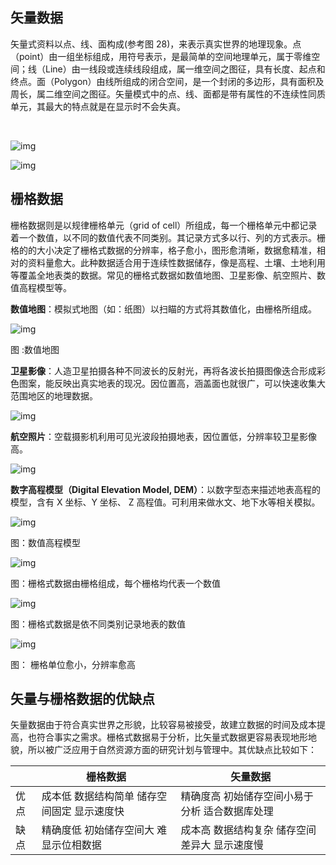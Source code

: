 ## 矢量数据

矢量式资料以点、线、面构成(参考图  28)，来表示真实世界的地理现象。点（point）由一组坐标组成，用符号表示，是最简单的空间地理单元，属于零维空间；线（Line）由一线段或连续线段组成，属一维空间之图征，具有长度、起点和终点。面（Polygon）由线所组成的闭合空间，是一个封闭的多边形，具有面积及周长，属二维空间之图征。矢量模式中的点、线、面都是带有属性的不连续性同质单元，其最大的特点就是在显示时不会失真。

​    

![img](https://image.malagis.com/pic/gis/qgis-handbook-2-2/image41.jpg)

![img](https://image.malagis.com/pic/gis/2017-07-29_11_36_13_1501299373.08056.jpg)

## 栅格数据

栅格数据则是以规律栅格单元（grid of  cell）所组成，每一个栅格单元中都记录着一个数值，以不同的数值代表不同类别。其记录方式多以行、列的方式表示。栅格的的大小决定了栅格式数据的分辨率，格子愈小，图形愈清晰，数据愈精准，相对的资料量愈大。此种数据适合用于连续性数据储存，像是高程、土壤、土地利用等覆盖全地表类的数据。常见的栅格式数据如数值地图、卫星影像、航空照片、数值高程模型等。

**数值地图**：模拟式地图（如：纸图）以扫瞄的方式将其数值化，由栅格所组成。

![img](https://image.malagis.com/pic/gis/qgis-handbook-2-2/image44.jpg)

图 :数值地图

**卫星影像**：人造卫星拍摄各种不同波长的反射光，再将各波长拍摄图像迭合形成彩色图案，能反映出真实地表的现况。因位置高，涵盖面也就很广，可以快速收集大范围地区的地理数据。

![img](https://image.malagis.com/pic/gis/qgis-handbook-2-2/image45.jpg)

**航空照片**：空载摄影机利用可见光波段拍摄地表，因位置低，分辨率较卫星影像高。

![img](https://image.malagis.com/pic/gis/2017-07-29_11_38_42_1501299522.50950.jpg)

**数字高程模型（Digital Elevation Model, DEM）**：以数字型态来描述地表高程的模型，含有 X 坐标、Y 坐标、 Z 高程值。可利用来做水文、地下水等相关模拟。

![img](https://image.malagis.com/pic/gis/2017-07-29_11_39_25_1501299565.21271.jpg)

图：数值高程模型

![img](https://image.malagis.com/pic/gis/qgis-handbook-2-2/image48.jpg)

图：栅格式数据由栅格组成，每个栅格均代表一个数值

![img](https://image.malagis.com/pic/gis/qgis-handbook-2-2/image49.jpg)

图：栅格式数据是依不同类别记录地表的数值

![img](https://image.malagis.com/pic/gis/qgis-handbook-2-2/image50.jpg)

图： 栅格单位愈小，分辨率愈高

  

## 矢量与栅格数据的优缺点

矢量数据由于符合真实世界之形貌，比较容易被接受，故建立数据的时间及成本提高，也符合事实之需求。栅格式数据易于分析，比矢量式数据更容易表现地形地貌，所以被广泛应用于自然资源方面的研究计划与管理中。其优缺点比较如下：

|      | 栅格数据                                    | 矢量数据                                       |
| ---- | ------------------------------------------- | ---------------------------------------------- |
| 优点 | 成本低 数据结构简单 储存空间固定 显示速度快 | 精确度高 初始储存空间小易于分析 适合数据库处理 |
| 缺点 | 精确度低 初始储存空间大 难显示位相数据      | 成本高 数据结构复杂 储存空间差异大 显示速度慢  |